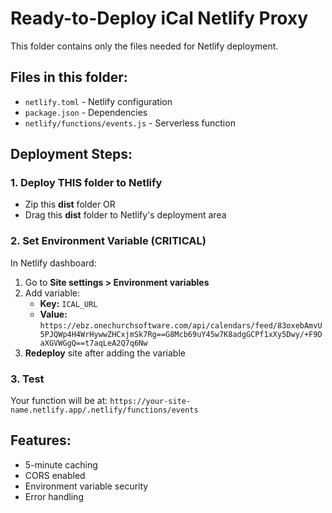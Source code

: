 # Ready-to-Deploy iCal Netlify Proxy

This folder contains only the files needed for Netlify deployment.

## Files in this folder:
- `netlify.toml` - Netlify configuration
- `package.json` - Dependencies  
- `netlify/functions/events.js` - Serverless function

## Deployment Steps:

### 1. Deploy THIS folder to Netlify
- Zip this **dist** folder OR
- Drag this **dist** folder to Netlify's deployment area

### 2. Set Environment Variable (CRITICAL)
In Netlify dashboard:
1. Go to **Site settings > Environment variables**
2. Add variable:
   - **Key:** `ICAL_URL`
   - **Value:** `https://ebz.onechurchsoftware.com/api/calendars/feed/83oxebAmvU5PJQWp4H4WrHywwZHCxjmSk7Rg==G8Mcb69uY45w7K8adgGCPf1xXy5Dwy/+F9DaXGVWGgQ==t7aqLeA2Q7q6Nw`
3. **Redeploy** site after adding the variable

### 3. Test
Your function will be at:
`https://your-site-name.netlify.app/.netlify/functions/events`

## Features:
- 5-minute caching
- CORS enabled
- Environment variable security
- Error handling
